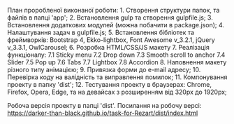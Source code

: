 План проробленої виконаної роботи:
    1. Створення структури папок, та файлів в папці 'app';
    2. Встановлення gulp та створення gulpfile.js;
    3. Встановлення додаткових модулей (можна побачити в package.json);
    4. Налаштування задач в gulpfile.js;
    5. Встановлення бібліотек та фреймворків: Bootstrap 4, Ekko-lightbox, Font Awesome v_3.2.1, jQuery v_3.3.1, OwlCarousel;
    6. Розробка HTML/CSS/JS макету
    7. Реалізація функціоналу:
        7.1 Sticky menu
        7.2 Drop down
        7.3 Smooth scroll to anchor
        7.4 Slider
        7.5 Pop up
        7.6 Tabs
        7.7 Lightbox
        7.8 Accordion
    8. Наповнення макету різного типу анімацією;
    9. Привязка форми до e-mail адресу;
    10. Перевірка коду на валідність та виправлення помилок;
    11. Компонування проекту в папку 'dist';
    12. Тестування проекту в браузерах: Chrome, Firefox, Opera, Edge, та на девайсах з розширенням від 320px до 1920px;

Робоча версія проекту в папці 'dist'.
Посилання на робочу версі: https://darker-than-black.github.io/task-for-Rezart/dist/index.html
